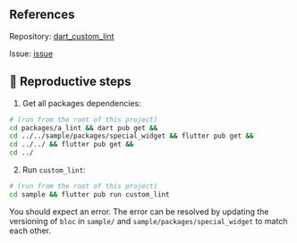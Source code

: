## References

Repository: [dart_custom_lint](https://github.com/invertase/dart_custom_lint)

Issue: [issue](https://github.com/invertase/dart_custom_lint/issues/104)

## 🐛 Reproductive steps

1. Get all packages dependencies:

```sh
# (run from the root of this project)
cd packages/a_lint && dart pub get &&
cd ../../sample/packages/special_widget && flutter pub get &&
cd ../../ && flutter pub get &&
cd ../
```

2. Run `custom_lint`:

```sh
# (run from the root of this project)
cd sample && flutter pub run custom_lint
```

You should expect an error. The error can be resolved by updating the versioning of `bloc` in `sample/` and `sample/packages/special_widget` to match each other.
